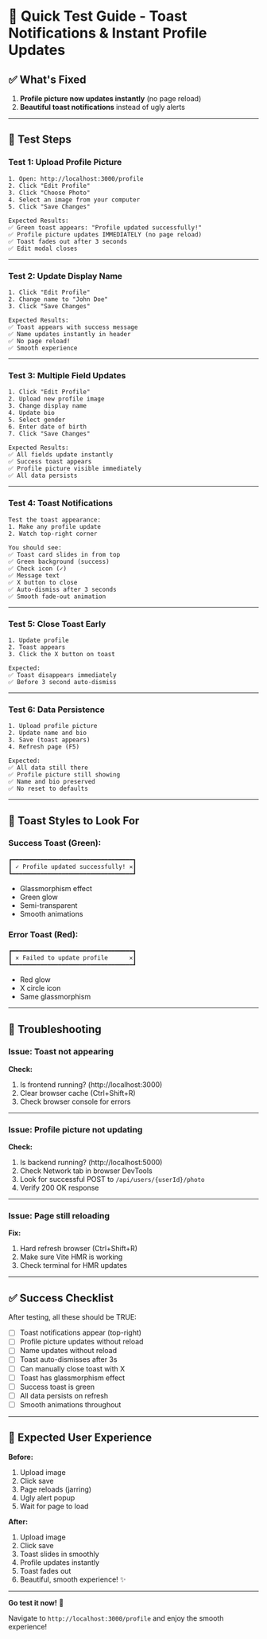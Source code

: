 # 🧪 Quick Test Guide - Toast Notifications & Instant Profile Updates

## ✅ What's Fixed

1. **Profile picture now updates instantly** (no page reload)
2. **Beautiful toast notifications** instead of ugly alerts

---

## 🎯 Test Steps

### Test 1: Upload Profile Picture

```
1. Open: http://localhost:3000/profile
2. Click "Edit Profile"
3. Click "Choose Photo"
4. Select an image from your computer
5. Click "Save Changes"

Expected Results:
✅ Green toast appears: "Profile updated successfully!"
✅ Profile picture updates IMMEDIATELY (no page reload)
✅ Toast fades out after 3 seconds
✅ Edit modal closes
```

---

### Test 2: Update Display Name

```
1. Click "Edit Profile"
2. Change name to "John Doe"
3. Click "Save Changes"

Expected Results:
✅ Toast appears with success message
✅ Name updates instantly in header
✅ No page reload!
✅ Smooth experience
```

---

### Test 3: Multiple Field Updates

```
1. Click "Edit Profile"
2. Upload new profile image
3. Change display name
4. Update bio
5. Select gender
6. Enter date of birth
7. Click "Save Changes"

Expected Results:
✅ All fields update instantly
✅ Success toast appears
✅ Profile picture visible immediately
✅ All data persists
```

---

### Test 4: Toast Notifications

```
Test the toast appearance:
1. Make any profile update
2. Watch top-right corner

You should see:
✅ Toast card slides in from top
✅ Green background (success)
✅ Check icon (✓)
✅ Message text
✅ X button to close
✅ Auto-dismiss after 3 seconds
✅ Smooth fade-out animation
```

---

### Test 5: Close Toast Early

```
1. Update profile
2. Toast appears
3. Click the X button on toast

Expected:
✅ Toast disappears immediately
✅ Before 3 second auto-dismiss
```

---

### Test 6: Data Persistence

```
1. Upload profile picture
2. Update name and bio
3. Save (toast appears)
4. Refresh page (F5)

Expected:
✅ All data still there
✅ Profile picture still showing
✅ Name and bio preserved
✅ No reset to defaults
```

---

## 🎨 Toast Styles to Look For

### Success Toast (Green):
```
┏━━━━━━━━━━━━━━━━━━━━━━━━━━━━━━━━━━┓
┃ ✓ Profile updated successfully! ✕┃
┗━━━━━━━━━━━━━━━━━━━━━━━━━━━━━━━━━━┛
```
- Glassmorphism effect
- Green glow
- Semi-transparent
- Smooth animations

### Error Toast (Red):
```
┏━━━━━━━━━━━━━━━━━━━━━━━━━━━━━━━━━━┓
┃ ✕ Failed to update profile      ✕┃
┗━━━━━━━━━━━━━━━━━━━━━━━━━━━━━━━━━━┛
```
- Red glow
- X circle icon
- Same glassmorphism

---

## 🐛 Troubleshooting

### Issue: Toast not appearing

**Check:**
1. Is frontend running? (http://localhost:3000)
2. Clear browser cache (Ctrl+Shift+R)
3. Check browser console for errors

---

### Issue: Profile picture not updating

**Check:**
1. Is backend running? (http://localhost:5000)
2. Check Network tab in browser DevTools
3. Look for successful POST to `/api/users/{userId}/photo`
4. Verify 200 OK response

---

### Issue: Page still reloading

**Fix:**
1. Hard refresh browser (Ctrl+Shift+R)
2. Make sure Vite HMR is working
3. Check terminal for HMR updates

---

## ✅ Success Checklist

After testing, all these should be TRUE:

- [ ] Toast notifications appear (top-right)
- [ ] Profile picture updates without reload
- [ ] Name updates without reload
- [ ] Toast auto-dismisses after 3s
- [ ] Can manually close toast with X
- [ ] Toast has glassmorphism effect
- [ ] Success toast is green
- [ ] All data persists on refresh
- [ ] Smooth animations throughout

---

## 🎉 Expected User Experience

**Before:**
1. Upload image
2. Click save
3. Page reloads (jarring)
4. Ugly alert popup
5. Wait for page to load

**After:**
1. Upload image
2. Click save
3. Toast slides in smoothly
4. Profile updates instantly
5. Toast fades out
6. Beautiful, smooth experience! ✨

---

**Go test it now!** 🚀

Navigate to `http://localhost:3000/profile` and enjoy the smooth experience!
